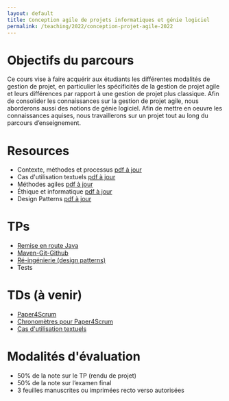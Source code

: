 ```yaml
---
layout: default
title: Conception agile de projets informatiques et génie logiciel
permalink: /teaching/2022/conception-projet-agile-2022
---
```

# Objectifs du parcours
Ce cours vise à faire acquérir aux étudiants les différentes modalités de gestion de projet, en particulier les spécificités de la gestion de projet agile et leurs différences par rapport à une gestion de projet plus classique. Afin de consolider les connaissances sur la gestion de projet agile, nous aborderons aussi des notions de génie logiciel. Afin de mettre en oeuvre les connaissances aquises, nous travaillerons sur un projet tout au long du parcours d’enseignement.

# Resources
  * Contexte, méthodes et processus [pdf à jour](https://docs.google.com/presentation/d/1q1KOAoI7w_2FLOFsVd4_WO32Nu2NZYycJbULESf1I_w/export/pdf)
  * Cas d'utilisation textuels [pdf à jour](https://docs.google.com/presentation/d/1i90IGwH3wGxR71R70ykkh3U7DA-ZHAf9k_-4mnamrF4/export/pdf)
  * Méthodes agiles [pdf à jour](https://docs.google.com/presentation/d/18oT4Zuw6Icf-0INN4Yx3YJF0GihQULUxJY_A1OW5p_I/export/pdf)
  * Éthique et informatique [pdf à jour](https://docs.google.com/presentation/d/16UpZfQe-JKgQXKCBaUKG-Qn03WVmt1VUkLCF_4IkEYg/export/pdf)
  * Design Patterns [pdf à jour](https://docs.google.com/presentation/d/1cd2JJLeJc8KtFiE6Kc8fTFTXl5tVGWtGmE0_fpzxqPI/export/pdf)

# TPs
* [Remise en route Java](https://valentin.lachand.net/teaching/2022/conception-projet-agile-2022-tp-1)
* [Maven-Git-Github](https://valentin.lachand.net/teaching/2022/conception-projet-agile-2022-tp-2)
* [Ré-ingénierie (design patterns)](https://valentin.lachand.net/teaching/2022/conception-projet-agile-2022-tp-3)
* Tests

# TDs (à venir)
* [Paper4Scrum](https://docs.google.com/presentation/d/1bOWDFmaU2nCbsgoLhdzT5AFKthqreHr_bX3Nr8ykQcg/export/pdf)
* [Chronomètres pour Paper4Scrum](https://valentin.lachand.net/ScrumVilleChronometers/)
* [Cas d'utilisation textuels](https://valentin.lachand.net/teaching/2022/conception-projet-agile-2022-td-2)

# Modalités d'évaluation
- 50% de la note sur le TP (rendu de projet)
- 50% de la note sur l’examen final
- 3 feuilles manuscrites ou imprimées recto verso autorisées
